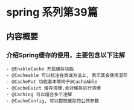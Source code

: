 # spring 系列第39篇
## 内容概要
### 介绍Spring缓存的使用，主要包含以下注解
```
- @EnableCache 开启缓存功能
- @Cacheable 可以标注在类或方法上, 表示其会使用混存
- @CachePut 功能基本等同于@CacheAble
- @CacheEvict 缓存清理,会对缓存进行清理
- @Caching 可以组合多个注解
- @CacheConfig, 可以提取缓存的公共参数
```